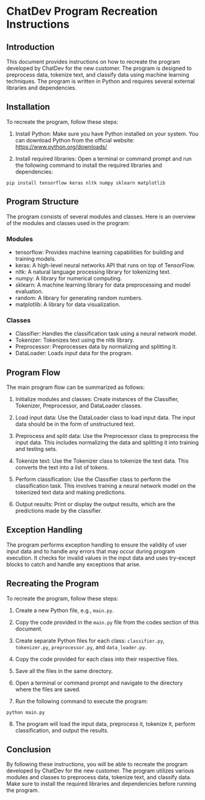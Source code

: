 # ChatDev Program Recreation Instructions

## Introduction
This document provides instructions on how to recreate the program developed by ChatDev for the new customer. The program is designed to preprocess data, tokenize text, and classify data using machine learning techniques. The program is written in Python and requires several external libraries and dependencies.

## Installation
To recreate the program, follow these steps:

1. Install Python: Make sure you have Python installed on your system. You can download Python from the official website: https://www.python.org/downloads/

2. Install required libraries: Open a terminal or command prompt and run the following command to install the required libraries and dependencies:
```
pip install tensorflow keras nltk numpy sklearn matplotlib
```

## Program Structure
The program consists of several modules and classes. Here is an overview of the modules and classes used in the program:

### Modules
- tensorflow: Provides machine learning capabilities for building and training models.
- keras: A high-level neural networks API that runs on top of TensorFlow.
- nltk: A natural language processing library for tokenizing text.
- numpy: A library for numerical computing.
- sklearn: A machine learning library for data preprocessing and model evaluation.
- random: A library for generating random numbers.
- matplotlib: A library for data visualization.

### Classes
- Classifier: Handles the classification task using a neural network model.
- Tokenizer: Tokenizes text using the nltk library.
- Preprocessor: Preprocesses data by normalizing and splitting it.
- DataLoader: Loads input data for the program.

## Program Flow
The main program flow can be summarized as follows:

1. Initialize modules and classes: Create instances of the Classifier, Tokenizer, Preprocessor, and DataLoader classes.

2. Load input data: Use the DataLoader class to load input data. The input data should be in the form of unstructured text.

3. Preprocess and split data: Use the Preprocessor class to preprocess the input data. This includes normalizing the data and splitting it into training and testing sets.

4. Tokenize text: Use the Tokenizer class to tokenize the text data. This converts the text into a list of tokens.

5. Perform classification: Use the Classifier class to perform the classification task. This involves training a neural network model on the tokenized text data and making predictions.

6. Output results: Print or display the output results, which are the predictions made by the classifier.

## Exception Handling
The program performs exception handling to ensure the validity of user input data and to handle any errors that may occur during program execution. It checks for invalid values in the input data and uses try-except blocks to catch and handle any exceptions that arise.

## Recreating the Program
To recreate the program, follow these steps:

1. Create a new Python file, e.g., `main.py`.

2. Copy the code provided in the `main.py` file from the codes section of this document.

3. Create separate Python files for each class: `classifier.py`, `tokenizer.py`, `preprocessor.py`, and `data_loader.py`.

4. Copy the code provided for each class into their respective files.

5. Save all the files in the same directory.

6. Open a terminal or command prompt and navigate to the directory where the files are saved.

7. Run the following command to execute the program:
```
python main.py
```

8. The program will load the input data, preprocess it, tokenize it, perform classification, and output the results.

## Conclusion
By following these instructions, you will be able to recreate the program developed by ChatDev for the new customer. The program utilizes various modules and classes to preprocess data, tokenize text, and classify data. Make sure to install the required libraries and dependencies before running the program.